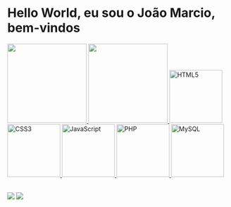 # Hello World, eu sou o João Marcio, bem-vindos

<table>
  <a href="https://github.com/JMAdF">
  <img height="180em" src="https://github-readme-stats.vercel.app/api?username=JMAdF&show_icons=true&theme=tokyonight&include_all_commits=true&count_private=true"/>
   <img height="180em" src="https://github-readme-stats.vercel.app/api/top-langs/?username=JMAdF&layout=compact&langs_count=6&theme=tokyonight"/>
  <img src="https://img.icons8.com/color/2x/html-5.png" width="120" alt="HTML5">
  <img src="https://img.icons8.com/color/2x/css3.png" width="120" alt="CSS3">
  <img src="https://static.vecteezy.com/system/resources/previews/027/127/560/non_2x/javascript-logo-javascript-icon-transparent-free-png.png" width="120" alt="JavaScript">
  <img src="https://icons8.com/icon/39856/php-logo" width="120" alt="PHP">
   <img src="https://icons8.com/icon/UFXRpPFebwa2/mysql-logo" width="120" alt="MySQL">
    
</table>

<div> 
  <a href = "joaomarcioareal@gmail.com"><img src="https://img.shields.io/badge/-Gmail-%23333?style=for-the-badge&logo=gmail&logoColor=white" target="_blank"></a>
  <a href="https://www.linkedin.com/in/joaomarcioaf/" target="_blank"><img src="https://img.shields.io/badge/-LinkedIn-%230077B5?style=for-the-badge&logo=linkedin&logoColor=white" target="_blank"></a> 
</div>
